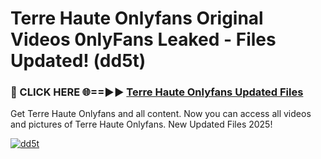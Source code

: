 # Terre Haute Onlyfans Original Videos 0nlyFans Leaked - Files Updated! (dd5t)

<h3>🔴 CLICK HERE 🌐==►► <a href="https://tinyurl.com/ehrbuxhb" rel="nofollow">Terre Haute Onlyfans Updated Files</a></h3>

Get Terre Haute Onlyfans and all content. Now you can access all videos and pictures of Terre Haute Onlyfans. New Updated Files 2025!

[![dd5t](https://i.imgur.com/lVYEuWS.gif)](https://tinyurl.com/ehrbuxhb)
